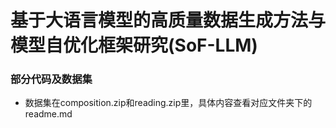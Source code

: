 # 基于大语言模型的高质量数据生成方法与模型自优化框架研究(SoF-LLM)
### 部分代码及数据集
+ 数据集在composition.zip和reading.zip里，具体内容查看对应文件夹下的readme.md
